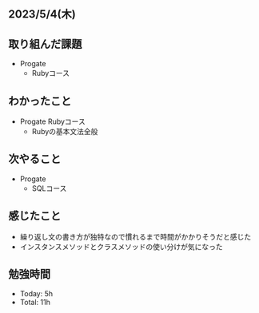 ## 2023/5/4(木)

## 取り組んだ課題
- Progate
  - Rubyコース

## わかったこと
- Progate Rubyコース
  - Rubyの基本文法全般

## 次やること
- Progate
  - SQLコース

## 感じたこと
- 繰り返し文の書き方が独特なので慣れるまで時間がかかりそうだと感じた
- インスタンスメソッドとクラスメソッドの使い分けが気になった

## 勉強時間
- Today: 5h
- Total: 11h